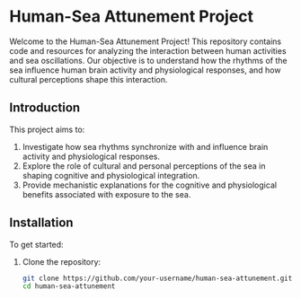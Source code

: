 # Human-Sea Attunement Project

Welcome to the Human-Sea Attunement Project! This repository contains code and resources for analyzing the interaction between human activities and sea oscillations. Our objective is to understand how the rhythms of the sea influence human brain activity and physiological responses, and how cultural perceptions shape this interaction.

## Introduction

This project aims to:

1. Investigate how sea rhythms synchronize with and influence brain activity and physiological responses.
2. Explore the role of cultural and personal perceptions of the sea in shaping cognitive and physiological integration.
3. Provide mechanistic explanations for the cognitive and physiological benefits associated with exposure to the sea.

## Installation

To get started:

1. Clone the repository:
   ```bash
   git clone https://github.com/your-username/human-sea-attunement.git
   cd human-sea-attunement
